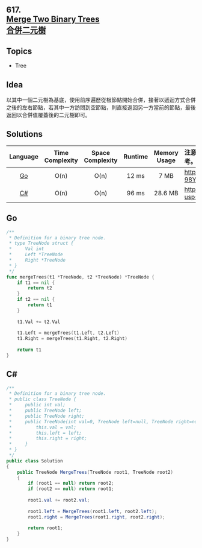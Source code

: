 ##  **617.<br/>[Merge Two Binary Trees](https://leetcode.com/problems/merge-two-binary-trees/)<br/>[合併二元樹](https://leetcode-cn.com/problems/merge-two-binary-trees/)**
  
## **Topics**
* Tree

## **Idea**
以其中一個二元樹為基底，使用前序遍歷從根節點開始合併，接著以遞迴方式合併之後的左右節點，若其中一方訪問到空節點，則直接返回另一方當前的節點，最後返回以合併值覆蓋後的二元樹即可。

## **Solutions**
| Language | Time Complexity | Space Complexity | Runtime | Memory Usage | 注意：Runtime和Memory Usage的數值皆來自LeetCode提供的效能測試，僅供參考。 |
| :--: | :--: | :--: | :--: | :--: | :-- |
| [Go]() | O(n) | O(n) | 12 ms | 7 MB | https://drive.google.com/file/d/1_tY7mfngOqy9PZSM8YY-98YyR7NTYag1/view?usp=sharing |
| [C#]() | O(n) | O(n) | 96 ms | 28.6 MB | https://drive.google.com/file/d/14_Ci5K8p6CEM2ZYhLeBOxp1KIkNwyFbd/view?usp=sharing |

## **Go**
```Go
/**
 * Definition for a binary tree node.
 * type TreeNode struct {
 *     Val int
 *     Left *TreeNode
 *     Right *TreeNode
 * }
 */
func mergeTrees(t1 *TreeNode, t2 *TreeNode) *TreeNode {    
    if t1 == nil {
        return t2
    }    
    if t2 == nil {
        return t1
    }    
    
    t1.Val += t2.Val
    
    t1.Left = mergeTrees(t1.Left, t2.Left)
    t1.Right = mergeTrees(t1.Right, t2.Right)
    
    return t1
}
```

## **C#**
```csharp
/**
 * Definition for a binary tree node.
 * public class TreeNode {
 *     public int val;
 *     public TreeNode left;
 *     public TreeNode right;
 *     public TreeNode(int val=0, TreeNode left=null, TreeNode right=null) {
 *         this.val = val;
 *         this.left = left;
 *         this.right = right;
 *     }
 * }
 */
public class Solution 
{
    public TreeNode MergeTrees(TreeNode root1, TreeNode root2) 
    {
        if (root1 == null) return root2;
        if (root2 == null) return root1;
        
        root1.val += root2.val;
        
        root1.left = MergeTrees(root1.left, root2.left);
        root1.right = MergeTrees(root1.right, root2.right);
        
        return root1;
    }
}
```